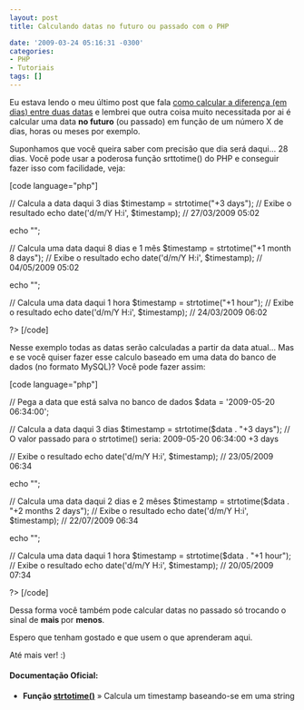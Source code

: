 ```yaml
---
layout: post
title: Calculando datas no futuro ou passado com o PHP

date: '2009-03-24 05:16:31 -0300'
categories:
- PHP
- Tutoriais
tags: []
---
```

<p>Eu estava lendo o meu último post que fala <a href="http://blog.thiagobelem.net/php/calculando-a-diferenca-em-dias-entre-duas-datas/" target="_parent">como calcular a diferença (em dias) entre duas datas</a> e lembrei que outra coisa muito necessitada por ai é calcular uma data <strong>no futuro</strong> (ou passado) em função de um número X de dias, horas ou meses por exemplo.</p>
<p>Suponhamos que você queira saber com precisão que dia será daqui... 28 dias. Você pode usar a poderosa função srttotime() do PHP e conseguir fazer isso com facilidade, veja:</p>
<p>[code language="php"]
<?php
/*
* Calculando datas no futuro com o PHP
* http://blog.thiagobelem.net/
*/</p>
<p>// Calcula a data daqui 3 dias
$timestamp = strtotime("+3 days");
// Exibe o resultado
echo date('d/m/Y H:i', $timestamp); // 27/03/2009 05:02</p>
<p>echo "";</p>
<p>// Calcula uma data daqui 8 dias e 1 mês
$timestamp = strtotime("+1 month 8 days");
// Exibe o resultado
echo date('d/m/Y H:i', $timestamp); // 04/05/2009 05:02</p>
<p>echo "";</p>
<p>// Calcula uma data daqui 1 hora
$timestamp = strtotime("+1 hour");
// Exibe o resultado
echo date('d/m/Y H:i', $timestamp); // 24/03/2009 06:02</p>
<p>?>
[/code]</p>
<p>Nesse exemplo todas as datas serão calculadas a partir da data atual... Mas e se você quiser fazer esse calculo baseado em uma data do banco de dados (no formato MySQL)? Você pode fazer assim:</p>
<p>[code language="php"]
<?php
/*
* Calculando datas no futuro com o PHP a partir de datas definidas
* http://blog.thiagobelem.net/
*/</p>
<p>// Pega a data que está salva no banco de dados
$data = '2009-05-20 06:34:00';</p>
<p>// Calcula a data daqui 3 dias
$timestamp = strtotime($data . "+3 days");
 // O valor passado para o strtotime() seria: 2009-05-20 06:34:00 +3 days</p>
<p>// Exibe o resultado
echo date('d/m/Y H:i', $timestamp); // 23/05/2009 06:34</p>
<p>echo "";</p>
<p>// Calcula uma data daqui 2 dias e 2 mêses
$timestamp = strtotime($data . "+2 months 2 days");
// Exibe o resultado
echo date('d/m/Y H:i', $timestamp); // 22/07/2009 06:34</p>
<p>echo "";</p>
<p>// Calcula uma data daqui 1 hora
$timestamp = strtotime($data . "+1 hour");
// Exibe o resultado
echo date('d/m/Y H:i', $timestamp); // 20/05/2009 07:34</p>
<p>?>
[/code]</p>
<p>Dessa forma você também pode calcular datas no passado só trocando o sinal de <strong>mais </strong>por <strong>menos</strong>.</p>
<p>Espero que tenham gostado e que usem o que aprenderam aqui.</p>
<p>Até mais ver! :)</p>
<h4>Documentação Oficial:</h4>
<ul>
<li><strong>Função <a href="http://br.php.net/strtotime" target="_blank">strtotime()</a></strong> » Calcula um timestamp baseando-se em uma string</li>
</ul>
